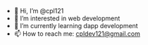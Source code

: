 - 👋 Hi, I’m @cpl121
- 👀 I’m interested in web development
- 🌱 I’m currently learning dapp development
- 📫 How to reach me: cpldev121@gmail.com

<!---
cpl121/cpl121 is a ✨ special ✨ repository because its `README.md` (this file) appears on your GitHub profile.
You can click the Preview link to take a look at your changes.
--->
